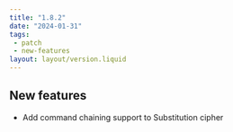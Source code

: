 ```yaml
---
title: "1.8.2"
date: "2024-01-31"
tags: 
 - patch
 - new-features
layout: layout/version.liquid
---
```

## New features
- Add command chaining support to Substitution cipher